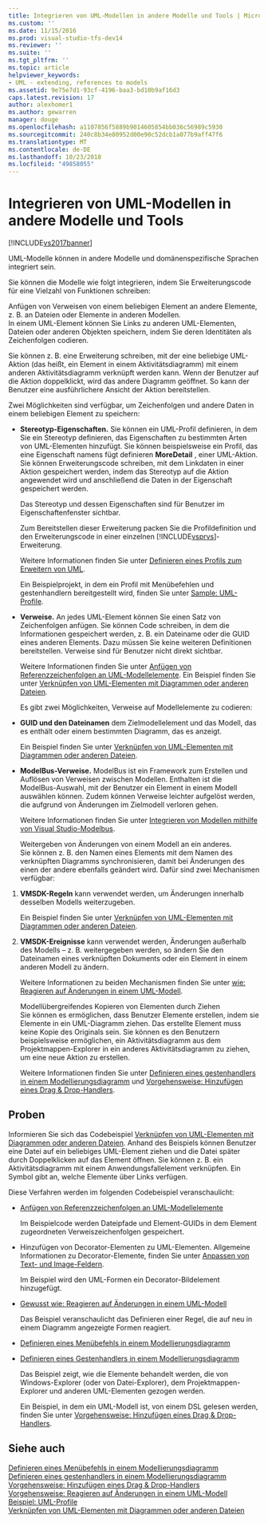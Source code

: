 ```yaml
---
title: Integrieren von UML-Modellen in andere Modelle und Tools | Microsoft-Dokumentation
ms.custom: ''
ms.date: 11/15/2016
ms.prod: visual-studio-tfs-dev14
ms.reviewer: ''
ms.suite: ''
ms.tgt_pltfrm: ''
ms.topic: article
helpviewer_keywords:
- UML - extending, references to models
ms.assetid: 9e75e7d1-93cf-4196-baa3-bd10b9af16d3
caps.latest.revision: 17
author: alexhomer1
ms.author: gewarren
manager: douge
ms.openlocfilehash: a1107856f5889b9014605854bb036c56989c5930
ms.sourcegitcommit: 240c8b34e80952d00e90c52dcb1a077b9aff47f6
ms.translationtype: MT
ms.contentlocale: de-DE
ms.lasthandoff: 10/23/2018
ms.locfileid: "49858055"
---
```

# <a name="integrate-uml-models-with-other-models-and-tools"></a>Integrieren von UML-Modellen in andere Modelle und Tools
[!INCLUDE[vs2017banner](../includes/vs2017banner.md)]

UML-Modelle können in andere Modelle und domänenspezifische Sprachen integriert sein.  
  
 Sie können die Modelle wie folgt integrieren, indem Sie Erweiterungscode für eine Vielzahl von Funktionen schreiben:  
  
 Anfügen von Verweisen von einem beliebigen Element an andere Elemente, z. B. an Dateien oder Elemente in anderen Modellen.  
 In einem UML-Element können Sie Links zu anderen UML-Elementen, Dateien oder anderen Objekten speichern, indem Sie deren Identitäten als Zeichenfolgen codieren.  
  
 Sie können z. B. eine Erweiterung schreiben, mit der eine beliebige UML-Aktion (das heißt, ein Element in einem Aktivitätsdiagramm) mit einem anderen Aktivitätsdiagramm verknüpft werden kann. Wenn der Benutzer auf die Aktion doppelklickt, wird das andere Diagramm geöffnet. So kann der Benutzer eine ausführlichere Ansicht der Aktion bereitstellen.  
  
 Zwei Möglichkeiten sind verfügbar, um Zeichenfolgen und andere Daten in einem beliebigen Element zu speichern:  
  
- **Stereotyp-Eigenschaften.** Sie können ein UML-Profil definieren, in dem Sie ein Stereotyp definieren, das Eigenschaften zu bestimmten Arten von UML-Elementen hinzufügt. Sie können beispielsweise ein Profil, das eine Eigenschaft namens fügt definieren **MoreDetail** , einer UML-Aktion. Sie können Erweiterungscode schreiben, mit dem Linkdaten in einer Aktion gespeichert werden, indem das Stereotyp auf die Aktion angewendet wird und anschließend die Daten in der Eigenschaft gespeichert werden.  
  
   Das Stereotyp und dessen Eigenschaften sind für Benutzer im Eigenschaftenfenster sichtbar.  
  
   Zum Bereitstellen dieser Erweiterung packen Sie die Profildefinition und den Erweiterungscode in einer einzelnen [!INCLUDE[vsprvs](../includes/vsprvs-md.md)]-Erweiterung.  
  
   Weitere Informationen finden Sie unter [Definieren eines Profils zum Erweitern von UML](../modeling/define-a-profile-to-extend-uml.md).  
  
   Ein Beispielprojekt, in dem ein Profil mit Menübefehlen und gestenhandlern bereitgestellt wird, finden Sie unter [Sample: UML-Profile](http://go.microsoft.com/fwlink/?LinkID=213811).  
  
- **Verweise.** An jedes UML-Element können Sie einen Satz von Zeichenfolgen anfügen. Sie können Code schreiben, in dem die Informationen gespeichert werden, z. B. ein Dateiname oder die GUID eines anderen Elements. Dazu müssen Sie keine weiteren Definitionen bereitstellen. Verweise sind für Benutzer nicht direkt sichtbar.  
  
   Weitere Informationen finden Sie unter [Anfügen von Referenzzeichenfolgen an UML-Modellelemente](../modeling/attach-reference-strings-to-uml-model-elements.md). Ein Beispiel finden Sie unter [Verknüpfen von UML-Elementen mit Diagrammen oder anderen Dateien](http://go.microsoft.com/fwlink/?LinkId=213813).  
  
  Es gibt zwei Möglichkeiten, Verweise auf Modellelemente zu codieren:  
  
- **GUID und den Dateinamen** dem Zielmodellelement und das Modell, das es enthält oder einem bestimmten Diagramm, das es anzeigt.  
  
   Ein Beispiel finden Sie unter [Verknüpfen von UML-Elementen mit Diagrammen oder anderen Dateien](http://go.microsoft.com/fwlink/?LinkId=213813).  
  
- **ModelBus-Verweise.** ModelBus ist ein Framework zum Erstellen und Auflösen von Verweisen zwischen Modellen. Enthalten ist die ModelBus-Auswahl, mit der Benutzer ein Element in einem Modell auswählen können. Zudem können Verweise leichter aufgelöst werden, die aufgrund von Änderungen im Zielmodell verloren gehen.  
  
   Weitere Informationen finden Sie unter [Integrieren von Modellen mithilfe von Visual Studio-Modelbus](../modeling/integrating-models-by-using-visual-studio-modelbus.md).  
  
  Weitergeben von Änderungen von einem Modell an ein anderes.  
  Sie können z. B. den Namen eines Elements mit dem Namen des verknüpften Diagramms synchronisieren, damit bei Änderungen des einen der andere ebenfalls geändert wird. Dafür sind zwei Mechanismen verfügbar:  
  
1. **VMSDK-Regeln** kann verwendet werden, um Änderungen innerhalb desselben Modells weiterzugeben.  
  
    Ein Beispiel finden Sie unter [Verknüpfen von UML-Elementen mit Diagrammen oder anderen Dateien](http://go.microsoft.com/fwlink/?LinkId=213813).  
  
2. **VMSDK-Ereignisse** kann verwendet werden, Änderungen außerhalb des Modells – z. B. weitergegeben werden, so ändern Sie den Dateinamen eines verknüpften Dokuments oder ein Element in einem anderen Modell zu ändern.  
  
   Weitere Informationen zu beiden Mechanismen finden Sie unter [wie: Reagieren auf Änderungen in einem UML-Modell](../misc/how-to-respond-to-changes-in-a-uml-model.md).  
  
   Modellübergreifendes Kopieren von Elementen durch Ziehen  
   Sie können es ermöglichen, dass Benutzer Elemente erstellen, indem sie Elemente in ein UML-Diagramm ziehen. Das erstellte Element muss keine Kopie des Originals sein. Sie können es den Benutzern beispielsweise ermöglichen, ein Aktivitätsdiagramm aus dem Projektmappen-Explorer in ein anderes Aktivitätsdiagramm zu ziehen, um eine neue Aktion zu erstellen.  
  
   Weitere Informationen finden Sie unter [Definieren eines gestenhandlers in einem Modellierungsdiagramm](../modeling/define-a-gesture-handler-on-a-modeling-diagram.md) und [Vorgehensweise: Hinzufügen eines Drag & Drop-Handlers](../modeling/how-to-add-a-drag-and-drop-handler.md).  
  
## <a name="samples"></a>Proben  
 Informieren Sie sich das Codebeispiel [Verknüpfen von UML-Elementen mit Diagrammen oder anderen Dateien](http://go.microsoft.com/fwlink/?LinkId=213813). Anhand des Beispiels können Benutzer eine Datei auf ein beliebiges UML-Element ziehen und die Datei später durch Doppelklicken auf das Element öffnen. Sie können z. B. ein Aktivitätsdiagramm mit einem Anwendungsfallelement verknüpfen. Ein Symbol gibt an, welche Elemente über Links verfügen.  
  
 Diese Verfahren werden im folgenden Codebeispiel veranschaulicht:  
  
- [Anfügen von Referenzzeichenfolgen an UML-Modellelemente](../modeling/attach-reference-strings-to-uml-model-elements.md)  
  
   Im Beispielcode werden Dateipfade und Element-GUIDs in dem Element zugeordneten Verweiszeichenfolgen gespeichert.  
  
- Hinzufügen von Decorator-Elementen zu UML-Elementen. Allgemeine Informationen zu Decorator-Elemente, finden Sie unter [Anpassen von Text- und Image-Feldern](../modeling/customizing-text-and-image-fields.md).  
  
   Im Beispiel wird den UML-Formen ein Decorator-Bildelement hinzugefügt.  
  
- [Gewusst wie: Reagieren auf Änderungen in einem UML-Modell](../misc/how-to-respond-to-changes-in-a-uml-model.md)  
  
   Das Beispiel veranschaulicht das Definieren einer Regel, die auf neu in einem Diagramm angezeigte Formen reagiert.  
  
- [Definieren eines Menübefehls in einem Modellierungsdiagramm](../modeling/define-a-menu-command-on-a-modeling-diagram.md)  
  
- [Definieren eines Gestenhandlers in einem Modellierungsdiagramm](../modeling/define-a-gesture-handler-on-a-modeling-diagram.md)  
  
   Das Beispiel zeigt, wie die Elemente behandelt werden, die von Windows-Explorer (oder von Datei-Explorer), dem Projektmappen-Explorer und anderen UML-Elementen gezogen werden.  
  
  Ein Beispiel, in dem ein UML-Modell ist, von einem DSL gelesen werden, finden Sie unter [Vorgehensweise: Hinzufügen eines Drag & Drop-Handlers](../modeling/how-to-add-a-drag-and-drop-handler.md).  
  
## <a name="see-also"></a>Siehe auch  
 [Definieren eines Menübefehls in einem Modellierungsdiagramm](../modeling/define-a-menu-command-on-a-modeling-diagram.md)   
 [Definieren eines gestenhandlers in einem Modellierungsdiagramm](../modeling/define-a-gesture-handler-on-a-modeling-diagram.md)   
 [Vorgehensweise: Hinzufügen eines Drag & Drop-Handlers](../modeling/how-to-add-a-drag-and-drop-handler.md)   
 [Vorgehensweise: Reagieren auf Änderungen in einem UML-Modell](../misc/how-to-respond-to-changes-in-a-uml-model.md)   
 [Beispiel: UML-Profile](http://go.microsoft.com/fwlink/?LinkID=213811)   
 [Verknüpfen von UML-Elementen mit Diagrammen oder anderen Dateien](http://go.microsoft.com/fwlink/?LinkId=213813)



